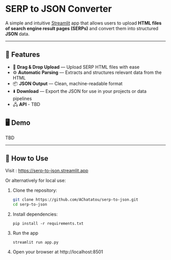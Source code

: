 # SERP to JSON Converter

A simple and intuitive [Streamlit](https://streamlit.io) app that allows users to upload **HTML files of search engine result pages (SERPs)** and convert them into structured **JSON** data.

---

## 🚀 Features

- 🔄 **Drag & Drop Upload** — Upload SERP HTML files with ease
- ⚙️ **Automatic Parsing** — Extracts and structures relevant data from the HTML
- 📦 **JSON Output** — Clean, machine-readable format
- ⬇️ **Download** — Export the JSON for use in your projects or data pipelines
- 🖧 **API** - TBD

## 🖥️ Demo

TBD

---

## 📂 How to Use

Visit : https://serp-to-json.streamlit.app

Or alternatively for local use:

1. Clone the repository:
   ```bash
   git clone https://github.com/AChatatou/serp-to-json.git
   cd serp-to-json
   ```
2. Install dependencies:
   ```
   pip install -r requirements.txt
   ```
3. Run the app

   ```
   streamlit run app.py
   ```

4. Open your browser at http://localhost:8501
